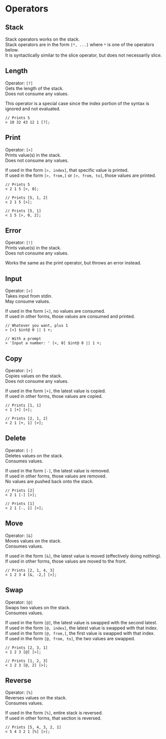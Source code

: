 # Operators

## Stack

Stack operators works on the stack.  
Stack operators are in the form `[*, ...]` where `*` is one of the operators below.  
It is syntactically similar to the slice operator, but does not necessarily slice.  

## Length

Operator: `[?]`  
Gets the length of the stack.  
Does not consume any values.  

This operator is a special case since the index portion of the syntax is ignored and not evaluated.  

```
// Prints 5
> 10 32 43 12 1 [?];
```

## Print

Operator: `[>]`  
Prints value(s) in the stack.  
Does not consume any values.  

If used in the form `[>, index]`, that specific value is printed.  
If used in the form `[>, from,]` or `[>, from, to]`, those values are printed.  

```
// Prints 5
< 2 1 5 [>, 0];

// Prints [5, 1, 2]
< 2 1 5 [>];

// Prints [5, 1]
< 1 5 [>, 0, 2];
```

## Error

Operator: `[!]`  
Prints value(s) in the stack.  
Does not consume any values.  

Works the same as the print operator, but throws an error instead.  

## Input

Operator: `[<]`  
Takes input from stdin.  
May consume values.  

If used in the form `[<]`, no values are consumed.  
If used in other forms, those values are consumed and printed.  

```
// Whatever you want, plus 1
> [<] $int@ 0 || 1 +;

// With a prompt
> 'Input a number: ' [<, 0] $int@ 0 || 1 +;
```

## Copy

Operator: `[+]`  
Copies values on the stack.  
Does not consume any values.  

If used in the form `[+]`, the latest value is copied.  
If used in other forms, those values are copied.  

```
// Prints [1, 1]
< 1 [+] [>];

// Prints [2, 1, 2]
< 2 1 [+, 1] [>];
```

## Delete

Operator: `[-]`  
Deletes values on the stack.  
Consumes values.  

If used in the form `[-]`, the latest value is removed.  
If used in other forms, those values are removed.  
No values are pushed back onto the stack.  

```
// Prints [2]
< 2 1 [-] [>];

// Prints [1]
< 2 1 [-, 1] [>];
```

## Move

Operator: `[&]`  
Moves values on the stack.  
Consumes values.  

If used in the form `[&]`, the latest value is moved (effectively doing nothing).  
If used in other forms, those values are moved to the front.  

```
// Prints [2, 1, 4, 3]
< 1 2 3 4 [&, -2,] [>];
```

## Swap

Operator: `[@]`  
Swaps two values on the stack.  
Consumes values.  

If used in the form `[@]`, the latest value is swapped with the second latest.  
If used in the form `[@, index]`, the latest value is swapped with that index.  
If used in the form `[@, from,]`, the first value is swapped with that index.  
If used in the form `[@, from, to]`, the two values are swapped.  

```
// Prints [2, 3, 1]
< 1 2 3 [@] [>];

// Prints [1, 2, 3]
< 1 2 3 [@, 2] [>];
```

## Reverse

Operator: `[%]`  
Reverses values on the stack.  
Consumes values.  

If used in the form `[%]`, entire stack is reversed.  
If used in other forms, that section is reversed.  

```
// Prints [5, 4, 3, 2, 1]
< 5 4 3 2 1 [%] [>];
```

